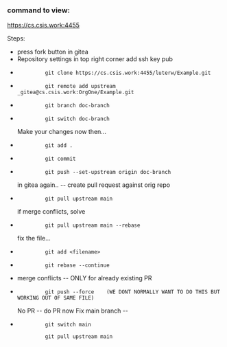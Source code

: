 ### command to view:
https://cs.csis.work:4455



Steps:
<ul>
<li> press fork button in gitea </li>
<li> Repository settings in top right corner add ssh key pub </li>
<li> 
    
             git clone https://cs.csis.work:4455/luterw/Example.git
</li>
<li> 
    
             git remote add upstream _gitea@cs.csis.work:OrgOne/Example.git
</li>
<li> 
    
             git branch doc-branch
</li>
<li> 
    
             git switch doc-branch
</li>
Make your changes now then...
<li> 
    
             git add . 
</li>
<li>
    
             git commit 
</li>
<li> 
    
             git push --set-upstream origin doc-branch
</li>
in gitea again.. -- create pull request against orig repo
<li> 
    
             git pull upstream main
</li>
if merge conflicts, solve 

<li> 
    
             git pull upstream main --rebase
</li>
fix the file... 
<li> 
    
             git add <filename> 
</li>
<li> 
    
             git rebase --continue 
</li>
<li> 
    merge conflicts -- ONLY for already existing PR 
</li>
<li> 
    
             git push --force    (WE DONT NORMALLY WANT TO DO THIS BUT WORKING OUT OF SAME FILE) 
</li>
No PR -- do PR now
Fix main branch -- 
<li>
    
             git switch main
    
             git pull upstream main
</li>
</ul>

